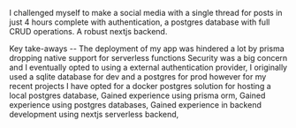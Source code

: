 I challenged myself to make a social media with a single thread for posts in just 4 hours complete with authentication, a postgres database with full CRUD operations. A robust nextjs backend.

Key take-aways -- 
The deployment of my app was hindered a lot by prisma dropping native support for serverless functions
Security was a big concern and I eventually opted to using a external authentication provider,
I originally used a sqlite database for dev and a postgres for prod however for my recent projects I have opted for a docker postgres solution for hosting a local postgres database,
Gained experience using prisma orm,
Gained experience using postgres databases,
Gained experience in backend development using nextjs serverless backend,
